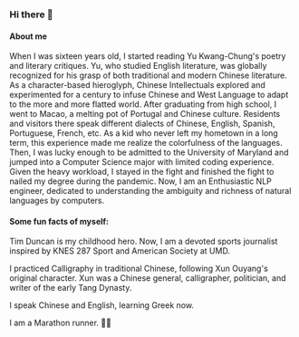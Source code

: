 ### Hi there 👋
#### About me 
When I was sixteen years old, I started reading Yu Kwang-Chung's poetry and literary critiques. Yu, who studied English literature, was globally recognized for his grasp of both traditional and modern Chinese literature. As a character-based hieroglyph, Chinese Intellectuals explored and experimented for a century to infuse Chinese and West Language to adapt to the more and more flatted world. After graduating from high school, I went to Macao, a melting pot of Portugal and Chinese culture. Residents and visitors there speak different dialects of Chinese, English, Spanish, Portuguese, French, etc. As a kid who never left my hometown in a long term, this experience made me realize the colorfulness of the languages. Then, I was lucky enough to be admitted to the University of Maryland and jumped into a Computer Science major with limited coding experience. Given the heavy workload, I stayed in the fight and finished the fight to nailed my degree during the pandemic. Now, I am an Enthusiastic NLP engineer, dedicated to understanding the ambiguity and richness of natural languages by computers.

#### Some fun facts of myself: 

Tim Duncan is my childhood hero. Now, I am a devoted sports journalist inspired by KNES 287 Sport and American Society at UMD. 

I practiced Calligraphy in traditional Chinese, following Xun Ouyang's original character. Xun was a Chinese general, calligrapher, politician, and writer of the early Tang Dynasty.

I speak Chinese and English, learning Greek now.

I am a Marathon runner. 🏃‍♀️



<!--
**floq7/floq7** is a ✨ _special_ ✨ repository because its `README.md` (this file) appears on your GitHub profile.

Here are some ideas to get you started:

- 🔭 I’m currently working on ...
- 🌱 I’m currently learning Greek language
- 👯 I’m looking to collaborate on ...
- 🤔 I’m looking for help with ...
- 💬 Ask me about ...
- 📫 How to reach me: ...
- 😄 Pronouns: ...
- ⚡ Fun fact: ...
-->
